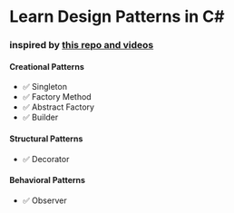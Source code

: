 # Learn Design Patterns in C#

###  inspired by [this repo and videos](https://github.com/wesdoyle/design-patterns-explained-with-food)

#### Creational Patterns

- ✅ Singleton
- ✅ Factory Method
- ✅ Abstract Factory
- ✅ Builder
<!-- - [ ] Prototype -->

#### Structural Patterns

<!-- - [ ] Adapter -->
<!-- - [ ] Bridge -->
<!-- - [ ] Composite -->
- ✅ Decorator
<!-- - [ ] Facade -->
<!-- - [ ] Flyweight -->
<!-- - [ ] Proxy -->

#### Behavioral Patterns

<!-- - [ ] Chain of Responsibility -->
<!-- - [ ] Command -->
<!-- - [ ] Interpreter -->
<!-- - [ ] Iterator -->
<!-- - [ ] Mediator -->
<!-- - [ ] Memento -->
- ✅ Observer
<!-- - [ ] State -->
<!-- - [ ] Strategy -->
<!-- - [ ] Template Method -->
<!-- - [ ] Visitor -->
